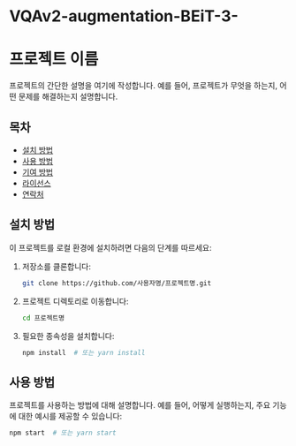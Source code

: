 # VQAv2-augmentation-BEiT-3-

# 프로젝트 이름

프로젝트의 간단한 설명을 여기에 작성합니다. 예를 들어, 프로젝트가 무엇을 하는지, 어떤 문제를 해결하는지 설명합니다.

## 목차

- [설치 방법](#설치-방법)
- [사용 방법](#사용-방법)
- [기여 방법](#기여-방법)
- [라이선스](#라이선스)
- [연락처](#연락처)

## 설치 방법

이 프로젝트를 로컬 환경에 설치하려면 다음의 단계를 따르세요:

1. 저장소를 클론합니다:
    ```bash
    git clone https://github.com/사용자명/프로젝트명.git
    ```
2. 프로젝트 디렉토리로 이동합니다:
    ```bash
    cd 프로젝트명
    ```
3. 필요한 종속성을 설치합니다:
    ```bash
    npm install  # 또는 yarn install
    ```

## 사용 방법

프로젝트를 사용하는 방법에 대해 설명합니다. 예를 들어, 어떻게 실행하는지, 주요 기능에 대한 예시를 제공할 수 있습니다:

```bash
npm start  # 또는 yarn start
